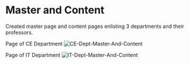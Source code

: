# Master and Content
Created master page and content pages enlisting 3 departments and their professors.

Page of CE Department
![CE-Dept-Master-And-Content](https://github.com/gyeoroo24/.NET-Projects/assets/70448361/3e20049d-711b-472b-b8fc-23b9ca4f068e)

Page of IT Department
![IT-Dept-Master-And-Content](https://github.com/gyeoroo24/.NET-Projects/assets/70448361/7efe9eba-e0c2-4850-aaeb-25b31fbf235b)
